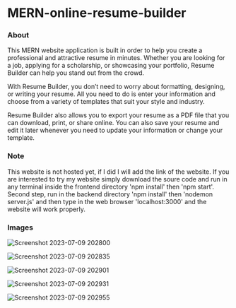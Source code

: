# MERN-online-resume-builder

### About
This MERN website application is built in order to help you create a professional and attractive resume in minutes. Whether you are looking
for a job, applying for a scholarship, or showcasing your portfolio, Resume Builder can help you stand out from the crowd.

With Resume Builder, you don’t need to worry about formatting, designing, or writing your resume. All you need to do is enter your
information and choose from a variety of templates that suit your style and industry.

Resume Builder also allows you to export your resume as a PDF file that you can download, print, or share online. You can also save
your resume and edit it later whenever you need to update your information or change your template.

### Note
This website is not hosted yet, if I did I will add the link of the website. If you are interested to try my website simply download the soure code and run in any terminal inside the frontend directory 'npm install' then 'npm start'. Second step, run in the backend directory 'npm install' then 'nodemon server.js' and then type in the web browser 'localhost:3000' and the website will work properly.

### Images
![Screenshot 2023-07-09 202800](https://github.com/Hussien-Haidar/MERN-online-resume-builder/assets/125471428/e9142b0a-439d-4640-bf68-9f4d3ee875f3)

![Screenshot 2023-07-09 202835](https://github.com/Hussien-Haidar/MERN-online-resume-builder/assets/125471428/abdfe1b3-a089-495e-9d84-483f1530b6ed)

![Screenshot 2023-07-09 202901](https://github.com/Hussien-Haidar/MERN-online-resume-builder/assets/125471428/40efcf4f-6305-4772-bf83-6e69994630b2)

![Screenshot 2023-07-09 202931](https://github.com/Hussien-Haidar/MERN-online-resume-builder/assets/125471428/f234dbd7-01ce-4baf-a387-0333235447d9)

![Screenshot 2023-07-09 202955](https://github.com/Hussien-Haidar/MERN-online-resume-builder/assets/125471428/ee0d10a2-bb2b-43e4-9049-18beaa6206fa)
